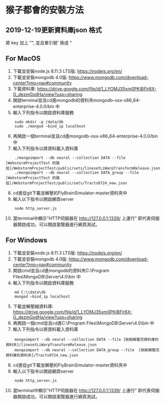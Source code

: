 # 猴子都會的安裝方法
## 2019-12-19更新資料庫json 格式
將 key 加上 "", 並且單引號' 換成 "

## For MacOS
1.	下載並安裝node.js 8.11.3 LTS版: https://nodejs.org/en/
2.	下載並安裝mongodb 4.0版: https://www.mongodb.com/download-center?jmp=nav#community
3.	下載資料庫: https://drive.google.com/file/d/1_LYOMJ35xm0PKiBFlr6X-G_dezmGxdHa/view?usp=sharing
4.	開啟terminal並且cd進mongodb的資料夾mongodb-osx-x86_64-enterprise-4.0.0/bin 中
5.	輸入下列指令以開啟資料庫服務
```
    sudo mkdir -p /data/db
    sudo ./mongod –bind_ip localhost
```
6. 再開啟一個terminal並且cd進mongodb-osx-x86_64-enterprise-4.0.0/bin 中
7. 輸入下列指令以將資料載入資料庫
```
    ./mongoimport --db neural --collection DATA --file [WebstormProjectTest 的路徑]/WebstormProjectTest/public/sets/linesetLiWarpTransformRelease.json
    ./mongoimport --db neural --collection DATA_group --file  [WebstormProjectTest 的路徑]/WebstormProjectTest/public/sets/Tracts0724_new.json
```
8. cd進從git下載並解壓的FlyBrainSimulator-master資料夾中
9. 輸入以下指令以開啟網頁server
```
    node http_server.js
```
10. 當terminal中顯示”HTTP伺服器在 http://127.0.0.1:1339/ 上運行” 即代表伺服器開啟成功，可以開啟瀏覽器進行網頁測試。

<p>

## For Windows
1.	下載並安裝node.js 8.11.3 LTS版: https://nodejs.org/en/
2.	下載並安裝mongodb 4.0版: https://www.mongodb.com/download-center?jmp=nav#community
3.	開啟cmd並且cd進mongodb的資料夾C:\Program Files\MongoDB\Server\4.0\bin 中
4.	輸入下列指令以開啟資料庫服務
```
    md C:\\data\db
    mongod –bind_ip localhost
```
5. 下載並解壓縮資料庫: https://drive.google.com/file/d/1_LYOMJ35xm0PKiBFlr6X-G_dezmGxdHa/view?usp=sharing
6. 再開啟一個cmd並且cd進C:\Program Files\MongoDB\Server\4.0\bin 中
7. 輸入下列指令以將資料載入資料庫
```
    mongoimport --db neural --collection DATA --file [剛剛解壓完資料庫的資料夾]/linesetLiWarpTransformRelease.json
    mongoimport --db neural --collection DATA_group --file  [剛剛解壓完資料庫的資料夾]/Tracts0724_new.json
```
8. cd進從git下載並解壓的FlyBrainSimulator-master資料夾中
9. 輸入以下指令以開啟網頁server
```
    node http_server.js
```
10. 當terminal中顯示”HTTP伺服器在 http://127.0.0.1:1339/ 上運行” 即代表伺服器開啟成功，可以開啟瀏覽器進行網頁測試。
